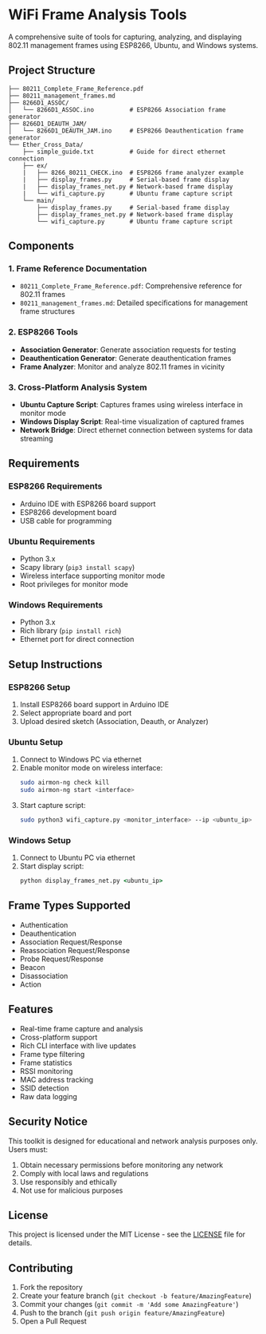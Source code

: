 # WiFi Frame Analysis Tools

A comprehensive suite of tools for capturing, analyzing, and displaying 802.11 management frames using ESP8266, Ubuntu, and Windows systems.

## Project Structure

```
├── 80211_Complete_Frame_Reference.pdf
├── 80211_management_frames.md
├── 8266D1_ASSOC/
│   └── 8266D1_ASSOC.ino          # ESP8266 Association frame generator
├── 8266D1_DEAUTH_JAM/
│   └── 8266D1_DEAUTH_JAM.ino     # ESP8266 Deauthentication frame generator
└── Ether_Cross_Data/
    ├── simple_guide.txt          # Guide for direct ethernet connection
    ├── ex/
    |   ├── 8266_80211_CHECK.ino  # ESP8266 frame analyzer example
    |   ├── display_frames.py     # Serial-based frame display
    |   ├── display_frames_net.py # Network-based frame display
    |   └── wifi_capture.py       # Ubuntu frame capture script
    └── main/
        ├── display_frames.py     # Serial-based frame display
        ├── display_frames_net.py # Network-based frame display
        └── wifi_capture.py       # Ubuntu frame capture script
```

## Components

### 1. Frame Reference Documentation
- `80211_Complete_Frame_Reference.pdf`: Comprehensive reference for 802.11 frames
- `80211_management_frames.md`: Detailed specifications for management frame structures

### 2. ESP8266 Tools
- **Association Generator**: Generate association requests for testing
- **Deauthentication Generator**: Generate deauthentication frames
- **Frame Analyzer**: Monitor and analyze 802.11 frames in vicinity

### 3. Cross-Platform Analysis System
- **Ubuntu Capture Script**: Captures frames using wireless interface in monitor mode
- **Windows Display Script**: Real-time visualization of captured frames
- **Network Bridge**: Direct ethernet connection between systems for data streaming

## Requirements

### ESP8266 Requirements
- Arduino IDE with ESP8266 board support
- ESP8266 development board
- USB cable for programming

### Ubuntu Requirements
- Python 3.x
- Scapy library (`pip3 install scapy`)
- Wireless interface supporting monitor mode
- Root privileges for monitor mode

### Windows Requirements
- Python 3.x
- Rich library (`pip install rich`)
- Ethernet port for direct connection

## Setup Instructions

### ESP8266 Setup
1. Install ESP8266 board support in Arduino IDE
2. Select appropriate board and port
3. Upload desired sketch (Association, Deauth, or Analyzer)

### Ubuntu Setup
1. Connect to Windows PC via ethernet
2. Enable monitor mode on wireless interface:
   ```bash
   sudo airmon-ng check kill
   sudo airmon-ng start <interface>
   ```
3. Start capture script:
   ```bash
   sudo python3 wifi_capture.py <monitor_interface> --ip <ubuntu_ip>
   ```

### Windows Setup
1. Connect to Ubuntu PC via ethernet
2. Start display script:
   ```cmd
   python display_frames_net.py <ubuntu_ip>
   ```

## Frame Types Supported

- Authentication
- Deauthentication
- Association Request/Response
- Reassociation Request/Response
- Probe Request/Response
- Beacon
- Disassociation
- Action

## Features

- Real-time frame capture and analysis
- Cross-platform support
- Rich CLI interface with live updates
- Frame type filtering
- Frame statistics
- RSSI monitoring
- MAC address tracking
- SSID detection
- Raw data logging

## Security Notice

This toolkit is designed for educational and network analysis purposes only. Users must:
1. Obtain necessary permissions before monitoring any network
2. Comply with local laws and regulations
3. Use responsibly and ethically
4. Not use for malicious purposes

## License

This project is licensed under the MIT License - see the [LICENSE](LICENSE) file for details.

## Contributing

1. Fork the repository
2. Create your feature branch (`git checkout -b feature/AmazingFeature`)
3. Commit your changes (`git commit -m 'Add some AmazingFeature'`)
4. Push to the branch (`git push origin feature/AmazingFeature`)
5. Open a Pull Request
